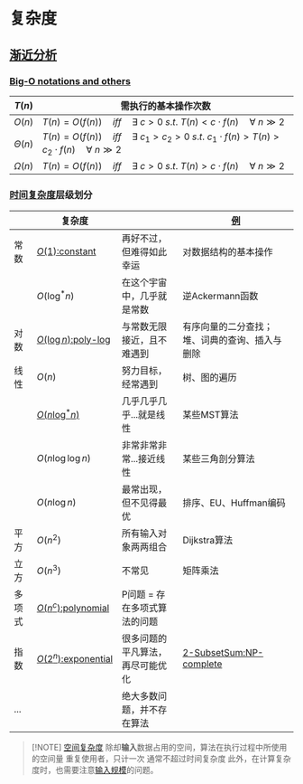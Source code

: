 # 复杂度

## [渐近分析](files/books/dsacpp/dsacpp-3rd-edn.pdf#page=31&selection=64,19,71,1)

### [Big-O notations and others](files/books/dsacpp/dsacpp-3rd-edn.pdf#page=31&selection=87,0,91,2)

| $T(n)$          | 需执行的基本操作次数                                                                                                              |
| --------------- | ----------------------------------------------------------------------------------------------------------------------- |
| $O(n)$          | $T(n)=O(f(n))\quad iff\quad \exists\ c > 0\ s.t.\ T(n)<c\cdot f(n)\quad \forall\ n \gg 2$                               |
| $\Theta(n)$<br> | $T(n)=O(f(n))\quad iff\quad \exists\ c_{1}>c_{2} > 0\ s.t.\ c_{1}\cdot f(n)>T(n)>c_{2}\cdot f(n)\quad \forall\ n \gg 2$ |
| $\Omega(n)$     | $T(n)=O(f(n))\quad iff\quad \exists\ c > 0\ s.t.\ T(n)>c\cdot f(n)\quad \forall\ n \gg 2$                               |

### [时间复杂度](files/books/dsacpp/dsacpp-3rd-edn.pdf#page=30&selection=139,0,149,1)层级划分


|         | 复杂度                                                                                                |                  | [例](files/books/dsacpp/dsacpp-3rd-edn.pdf#page=33&selection=165,0,165,5)                          |
| ------- | -------------------------------------------------------------------------------------------------- | ---------------- | ------------------------------------------------------------------------------------------------- |
| 常数      | [$O(1)$:constant](files/slides/Tsinghua-DSA-2024Fall-chapter/01.Introduction.pdf#page=29)          | 再好不过，但难得如此幸运     | 对数据结构的基本操作                                                                                        |
|         | $O(\log^*n)$<br>                                                                                   | 在这个宇宙中，几乎就是常数    | 逆Ackermann函数                                                                                      |
| 对数      | [$O(\log n)$:poly-log](files/slides/Tsinghua-DSA-2024Fall-chapter/01.Introduction.pdf#page=30)<br> | 与常数无限接近，且不难遇到    | 有序向量的二分查找；堆、词典的查询、插入与删除                                                                           |
| 线性      | $O(n)$<br>                                                                                         | 努力目标，经常遇到        | 树、图的遍历                                                                                            |
|         | [$O(n\log^*n)$](files/books/dsacpp/dsacpp-3rd-edn.pdf#page=451&selection=95,0,130,2)<br>           | 几乎几乎几乎...就是线性    | 某些MST算法                                                                                           |
|         | $O(n\log \log n)$                                                                                  | 非常非常非常...接近线性    | 某些三角剖分算法                                                                                          |
|         | $O(n\log n)$                                                                                       | 最常出现，但不见得最优      | 排序、EU、Huffman编码                                                                                   |
| 平方      | $O(n^2)$                                                                                           | 所有输入对象两两组合       | Dijkstra算法                                                                                        |
| 立方      | $O(n^3)$                                                                                           | 不常见              | 矩阵乘法                                                                                              |
| 多项式     | [$O(n^c)$:polynomial](files/slides/Tsinghua-DSA-2024Fall-chapter/01.Introduction.pdf#page=31)      | P问题 = 存在多项式算法的问题 |                                                                                                   |
| 指数      | [$O(2^n)$:exponential](files/slides/Tsinghua-DSA-2024Fall-chapter/01.Introduction.pdf#page=33)     | 很多问题的平凡算法，再尽可能优化 | [2-SubsetSum:NP-complete](files/slides/Tsinghua-DSA-2024Fall-chapter/01.Introduction.pdf#page=34) |
| ...<br> |                                                                                                    | 绝大多数问题，并不存在算法    |                                                                                                   |

> [!NOTE] [空间复杂度](files/books/dsacpp/dsacpp-3rd-edn.pdf#page=33&selection=64,0,64,5)
> 除却**输入**数据占用的空间，算法在执行过程中所使用的空间量 
> 重复使用者，只计一次
> 通常不超过时间复杂度
> 此外，在计算复杂度时，也需要注意[输入规模](files/books/dsacpp/dsacpp-3rd-edn.pdf#page=38&selection=52,0,55,2)的问题。

